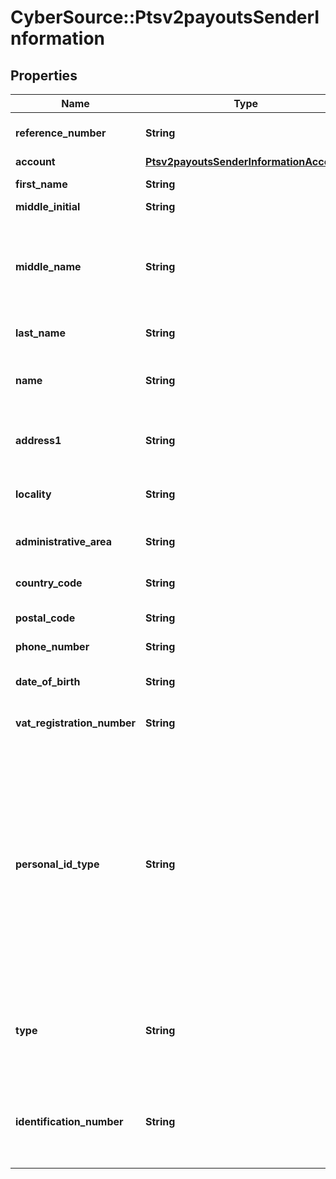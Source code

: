 # CyberSource::Ptsv2payoutsSenderInformation

## Properties
Name | Type | Description | Notes
------------ | ------------- | ------------- | -------------
**reference_number** | **String** | Reference number generated by you that uniquely identifies the sender. | [optional] 
**account** | [**Ptsv2payoutsSenderInformationAccount**](Ptsv2payoutsSenderInformationAccount.md) |  | [optional] 
**first_name** | **String** | First name of sender (Optional). * CTV (14) * Paymentech (30)  | [optional] 
**middle_initial** | **String** | Recipient middle initial (Optional).  | [optional] 
**middle_name** | **String** | Sender&#39;s middle name. This field is a _passthrough_, which means that CyberSource does not verify the value or modify it in any way before sending it to the processor. If the field is not required for the transaction, CyberSource does not forward it to the processor.  | [optional] 
**last_name** | **String** | Recipient last name (Optional). * CTV (14) * Paymentech (30)  | [optional] 
**name** | **String** | Name of sender.  **Funds Disbursement**  This value is the name of the originator sending the funds disbursement. * CTV, Paymentech (30)  | [optional] 
**address1** | **String** | Street address of sender.  **Funds Disbursement**  This value is the address of the originator sending the funds disbursement.  | [optional] 
**locality** | **String** | City of sender.  **Funds Disbursement**  This value is the city of the originator sending the funds disbursement.  | [optional] 
**administrative_area** | **String** | Sender&#39;s state. Use the [State, Province, and Territory Codes for the United States and Canada](https://developer.cybersource.com/library/documentation/sbc/quickref/states_and_provinces.pdf).  | [optional] 
**country_code** | **String** | Country of sender. Use the [ISO Standard Country Codes](https://developer.cybersource.com/library/documentation/sbc/quickref/countries_alpha_list.pdf). * CTV (3)  | [optional] 
**postal_code** | **String** | Sender&#39;s postal code. Required only for FDCCompass. | [optional] 
**phone_number** | **String** | Sender&#39;s phone number. Required only for FDCCompass. | [optional] 
**date_of_birth** | **String** | Sender&#39;s date of birth in YYYYMMDD format. Required only for FDCCompass. | [optional] 
**vat_registration_number** | **String** | Customer&#39;s government-assigned tax identification number.  | [optional] 
**personal_id_type** | **String** | #### Visa Platform Connect This tag will contain the type of sender identification. The valid values are: • BTHD (Date of birth) • CUID (Customer identification (unspecified)) • NTID (National identification) • PASN (Passport number) • DRLN (Driver license) • TXIN (Tax identification) • CPNY (Company registration number) • PRXY (Proxy identification) • SSNB (Social security number) • ARNB (Alien registration number) • LAWE (Law enforcement identification) • MILI (Military identification) • TRVL (Travel identification (non-passport)) • EMAL (Email) • PHON (Phone number)  | [optional] 
**type** | **String** | #### Visa Platform Connect This tag will denote whether the tax ID is a business or individual tax ID when personal ID Type contains the value of TXIN (Tax identification).  The valid values are: • B (Business) • I (Individual)  | [optional] 
**identification_number** | **String** | #### Visa Platform Connect This tag will contain an acquirer-populated value associated with the API : senderInformation.personalIdType which will identify the personal ID type of the sender.  | [optional] 


